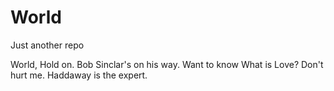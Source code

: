 # World
Just another repo


World, Hold on. Bob Sinclar's on his way. Want to know What is Love? Don't hurt me. Haddaway is the expert.
